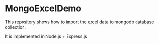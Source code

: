 # MongoExcelDemo

This repository shows how to import the excel data to mongodb database collection. 

It is implemented in Node.js + Express.js

